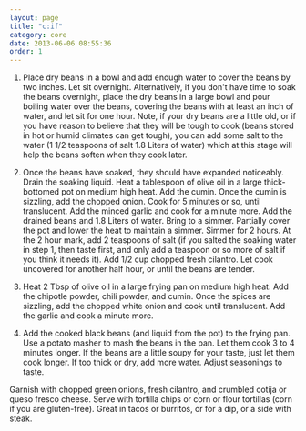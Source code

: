```yaml
---
layout: page
title: "c:if"
category: core
date: 2013-06-06 08:55:36
order: 1
---
```


1. Place dry beans in a bowl and add enough water to cover the beans by two inches. Let sit overnight. Alternatively, if you don't have time to soak the beans overnight, place the dry beans in a large bowl and pour boiling water over the beans, covering the beans with at least an inch of water, and let sit for one hour. Note, if your dry beans are a little old, or if you have reason to believe that they will be tough to cook (beans stored in hot or humid climates can get tough), you can add some salt to the water (1 1/2 teaspoons of salt 1.8 Liters of water) which at this stage will help the beans soften when they cook later.

2. Once the beans have soaked, they should have expanded noticeably. Drain the soaking liquid. Heat a tablespoon of olive oil in a large thick-bottomed pot on medium high heat. Add the cumin. Once the cumin is sizzling, add the chopped onion.  Cook for 5 minutes or so, until translucent.  Add the minced garlic and cook for a minute more. Add the drained beans and 1.8 Liters of water. Bring to a simmer. Partially cover the pot and lower the heat to maintain a simmer.  Simmer for 2 hours. At the 2 hour mark, add 2 teaspoons of salt (if you salted the soaking water in step 1, then taste first, and only add a teaspoon or so more of salt if you think it needs it). Add 1/2 cup chopped fresh cilantro. Let cook uncovered for another half hour, or until the beans are tender.

3. Heat 2 Tbsp of olive oil in a large frying pan on medium high heat. Add the chipotle powder, chili powder, and cumin. Once the spices are sizzling, add the chopped white onion and cook until translucent.  Add the garlic and cook a minute more.

4. Add the cooked black beans (and liquid from the pot) to the frying pan. Use a potato masher to mash the beans in the pan.  Let them cook 3 to 4 minutes longer.  If the beans are a little soupy for your taste, just let them cook longer. If too thick or dry, add more water. Adjust seasonings to taste.

Garnish with chopped green onions, fresh cilantro, and crumbled cotija or queso fresco cheese. Serve with tortilla chips or corn or flour tortillas (corn if you are gluten-free). Great in tacos or burritos, or for a dip, or a side with steak.
